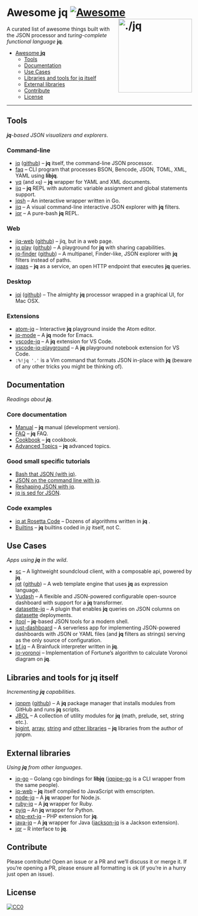 Awesome jq [![Awesome](https://cdn.rawgit.com/sindresorhus/awesome/d7305f38d29fed78fa85652e3a63e154dd8e8829/media/badge.svg)](https://github.com/sindresorhus/awesome) [<img src="https://stedolan.github.io/jq/jq.png" width="200" align="right" alt="./jq">](https://github.com/stedolan/jq)
========================================================================

A curated list of awesome things built with the JSON processor and
_turing-complete functional language_ **jq**.

* [Awesome **jq**](#awesome-jq)
  * [Tools](#tools)
  * [Documentation](#documentation)
  * [Use Cases](#use-cases)
  * [Libraries and tools for jq itself](#libraries-and-tools-for-jq-itself)
  * [External libraries](#external-libraries)
  * [Contribute](#contribute)
  * [License](#license)

----


Tools
------------------------------------------------------------------------

_**jq**-based JSON visualizers and explorers_.

### Command-line

* [jq](https://stedolan.github.io/jq/) ([github](https://github.com/stedolan/jq)) &ndash; **jq** itself, the command-line JSON processor.
* [faq](https://github.com/jzelinskie/faq) &ndash; CLI program that processes BSON, Bencode, JSON, TOML, XML, YAML using **libjq**.
* [yq](https://github.com/kislyuk/yq) (and `xq`) &ndash; **jq** wrapper for YAML and XML documents.
* [ijq](https://github.com/fiatjaf/ijq) &ndash; **jq** REPL with automatic variable assignment and global statements support.
* [jqsh](https://github.com/bmatsuo/jqsh) &ndash; An interactive wrapper written in Go.
* [jiq](https://github.com/fiatjaf/jiq) &ndash; A visual command-line interactive JSON explorer with **jq** filters.
* [jqr](https://github.com/charlesetc/jqr) &ndash; A pure-bash **jq** REPL.

### Web

* [jiq-web](https://jq.alhur.es/jiq/) ([github](https://github.com/fiatjaf/jiq-web)) &ndash; jiq, but in a web page.
* [jq play](https://jqplay.org/) ([github](https://github.com/jingweno/jqplay)) &ndash; A playground for **jq** with sharing capabilities.
* [jq-finder](https://jq.alhur.es/finder/) ([github](https://github.com/fiatjaf/jq-finder)) &ndash; A multipanel, Finder-like, JSON explorer with **jq** filters instead of paths.
* [jqaas](https://github.com/captn3m0/jqaas) &ndash; **jq** as a service, an open HTTP endpoint that executes **jq** queries.

### Desktop

* [jqi](https://nire0510.github.io/jqi/) ([github](https://github.com/nire0510/jqi)) &ndash; The almighty **jq** processor wrapped in a graphical UI, for Mac OSX.

### Extensions

* [atom-jq](https://github.com/sanack/atom-jq) &ndash; Interactive **jq** playground inside the Atom editor.
* [jq-mode](https://github.com/ljos/jq-mode) &ndash; A **jq** mode for Emacs.
* [vscode-jq](https://github.com/andricDu/vscode-jq) &ndash; A **jq** extension for VS Code.
* [vscode-jq-playground](https://github.com/davidnussio/vscode-jq-playground) &ndash; A **jq** playground notebook extension for VS Code.
* `:%!jq '.'` is a Vim command that formats JSON in-place with **jq** (beware of any other tricks you might be thinking of).


Documentation
------------------------------------------------------------------------

_Readings about **jq**_.

### Core documentation

* [Manual](https://stedolan.github.io/jq/manual/) &ndash; **jq** manual (development version).
* [FAQ](https://github.com/stedolan/jq/wiki/FAQ) &ndash; **jq** FAQ.
* [Cookbook](https://github.com/stedolan/jq/wiki/Cookbook) &ndash; **jq** cookbook.
* [Advanced Topics](https://github.com/stedolan/jq/wiki/Advanced-Topics) &ndash; **jq** advanced topics.

### Good small specific tutorials

* [Bash that JSON (with jq)](http://blog.librato.com/posts/jq-json).
* [JSON on the command line with jq](https://shapeshed.com/jq-json/).
* [Reshaping JSON with jq](https://programminghistorian.org/en/lessons/json-and-jq).
* [jq is sed for JSON](https://robots.thoughtbot.com/jq-is-sed-for-json).

### Code examples

* [jq at Rosetta Code](http://rosettacode.org/wiki/Category:Jq) &ndash; Dozens of algorithms written in **jq** .
* [Builtins](https://github.com/stedolan/jq/blob/master/src/builtin.jq) &ndash; **jq** builtins coded in _jq_ itself, not C.


Use Cases
------------------------------------------------------------------------

_Apps using **jq** in the wild_.

* [sc](https://github.com/annacrombie/sc) &ndash; A lightweight soundcloud client, with a composable api, powered by **jq**.
* [jqt](https://fadado.github.io/jqt/index.html) ([github](https://github.com/fadado/jqt)) &ndash; A web template engine that uses **jq** as expression language.
* [Vudash](https://vudash.com/#/transformers/?id=jq-transformer-vudashtransformer-jq) &ndash; A flexible and JSON-powered configurable open-source dashboard with support for a **jq** transformer.
* [datasette-jq](https://github.com/simonw/datasette-jq) &ndash; A plugin that enables **jq** queries on JSON columns on [datasette](https://datasette.readthedocs.io/) deployments.
* [jtool](https://github.com/fadado/jtool) &ndash; **jq**-based JSON tools for a modern shell.
* [just-dashboard](https://kantord.github.io/just-dashboard/) &ndash; A serverless app for implementing JSON-powered dashboards with JSON or YAML files (and **jq** filters as strings) serving as the only source of configuration.
* [bf.jq](https://github.com/MakeNowJust/bf.jq) &ndash; A Brainfuck interpreter written in **jq**.
* [jq-voronoi](https://github.com/hosuaby/jq-voronoi) &ndash; Implementation of Fortune’s algorithm to calculate Voronoi diagram on **jq**.

Libraries and tools for jq itself
------------------------------------------------------------------------

_Incrementing **jq** capabilities_.

* [jqnpm](https://joelpurra.com/projects/jqnpm/) ([github](https://github.com/joelpurra/jqnpm)) &ndash; A **jq** package manager that installs modules from GitHub and runs **jq** scripts.
* [JBOL](https://github.com/fadado/JBOL) &ndash; A collection of utility modules for **jq** (math, prelude, set, string etc.).
* [bigint](https://github.com/joelpurra/jq-bigint), [array](https://github.com/joelpurra/jq-disarray), [string](https://github.com/joelpurra/jq-stress) and [other libraries](https://github.com/joelpurra?utf8=%E2%9C%93&tab=repositories&q=jq) &ndash; **jq** libraries from the author of jqnpm.


External libraries
------------------------------------------------------------------------

_Using **jq** from other languages_.

* [jq-go](https://github.com/threatgrid/jq-go) &ndash; Golang cgo bindings for **libjq** ([jqpipe-go](https://github.com/threatgrid/jqpipe-go) is a CLI wrapper from the same people).
* [jq-web](https://github.com/fiatjaf/jq-web) &ndash; **jq** itself compiled to JavaScript with emscripten.
* [node-jq](https://github.com/sanack/node-jq) &ndash; A **jq** wrapper for Node.js.
* [ruby-jq](https://github.com/winebarrel/ruby-jq) &ndash; A **jq** wrapper for Ruby.
* [pyjq](https://github.com/doloopwhile/pyjq) &ndash; An **jq** wrapper for Python.
* [php-ext-jq](https://github.com/kjdev/php-ext-jq) &ndash; PHP extension for **jq**.
* [java-jq](https://github.com/arakelian/java-jq) &ndash; A **jq** wrapper for Java ([jackson-jq](https://github.com/eiiches/jackson-jq) is a Jackson extension).
* [jqr](https://github.com/ropensci/jqr) &ndash; R interface to **jq**.


Contribute
------------------------------------------------------------------------

Please contribute! Open an issue or a PR and we’ll discuss it or merge it. If
you’re opening a PR, please ensure all formatting is ok (if you’re in a hurry
just open an issue).


License
------------------------------------------------------------------------

[![CC0](https://licensebuttons.net/p/zero/1.0/88x31.png)](https://creativecommons.org/publicdomain/zero/1.0/)
